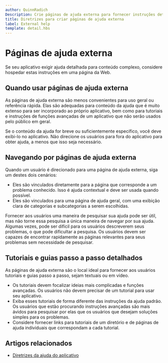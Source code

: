 ```yaml
---
author: QuinnRadich
Description: Crie páginas de ajuda externa para fornecer instruções detalhadas e conselhos sobre seu aplicativo.
title: Diretrizes para criar páginas de ajuda externa
label: External help
template: detail.hbs
---
```


# Páginas de ajuda externa



Se seu aplicativo exigir ajuda detalhada para conteúdo complexo, considere hospedar estas instruções em uma página da Web.

## <span id="when_to_use_external_help_pages"></span><span id="WHEN_TO_USE_EXTERNAL_HELP_PAGES"></span>Quando usar páginas de ajuda externa

As páginas de ajuda externa são menos convenientes para uso geral ou referência rápida. Elas são adequadas para conteúdo da ajuda que é muito extenso para ser incorporado ao próprio aplicativo, bem como para tutoriais e instruções de funções avançadas de um aplicativo que não serão usados pelo público em geral.

Se o conteúdo da ajuda for breve ou suficientemente específico, você deve exibi-lo no aplicativo. Não direcione os usuários para fora do aplicativo para obter ajuda, a menos que isso seja necessário.

## <span id="navigating_external_help_pages"></span><span id="NAVIGATING_EXTERNAL_HELP_PAGES"></span>Navegando por páginas de ajuda externa

Quando um usuário é direcionado para uma página de ajuda externa, siga um destes dois cenários:
-   Eles são vinculados diretamente para a página que corresponde a um problema conhecido. Isso é ajuda contextual e deve ser usada quando possível.
-   Eles são vinculados para uma página de ajuda geral, com uma exibição clara de categorias e subcategorias a serem escolhidas.

Fornecer aos usuários uma maneira de pesquisar sua ajuda pode ser útil, mas não torne essa pesquisa a única maneira de navegar por sua ajuda. Algumas vezes, pode ser difícil para os usuários descreverem seus problemas, o que pode dificultar a pesquisa. Os usuários devem ser capazes de encontrar rapidamente as páginas relevantes para seus problemas sem necessidade de pesquisar.

## <span id="tutorials_and_detailed_walkthroughs"></span><span id="TUTORIALS_AND_DETAILED_WALKTHROUGHS"></span>Tutoriais e guias passo a passo detalhados

As páginas de ajuda externa são o local ideal para fornecer aos usuários tutoriais e guias passo a passo, sejam textuais ou em vídeo.
-   Os tutoriais devem focalizar ideias mais complicadas e funções avançadas. Os usuários não devem precisar de um tutorial para usar seu aplicativo.
-   Exiba esses tutoriais de forma diferente das instruções da ajuda padrão. Os usuários que estão procurando instruções avançadas são mais ávidos para pesquisar por elas que os usuários que desejam soluções simples para os problemas.
-   Considere fornecer links para tutoriais de um diretório e de páginas de ajuda individuais que correspondam a cada tutorial.

## <span id="related_topics"></span>Artigos relacionados

* [Diretrizes da ajuda do aplicativo](guidelines-for-app-help.md)


<!--HONumber=May16_HO2-->


